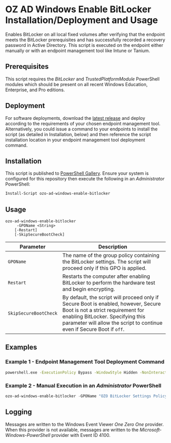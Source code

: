 # OZ AD Windows Enable BitLocker Installation/Deployment and Usage
Enables BitLocker on all local fixed volumes after verifying that the endpoint meets the BitLocker prerequisites and has successfully recorded a recovery password in Active Directory. This script is executed on the endpoint either manually or with an endpoint management tool like Intune or Tanium.

## Prerequisites
This script requires the _BitLocker_ and _TrustedPlatformModule_ PowerShell modules which should be present on all recent Windows Education, Enterprise, and Pro editions.

## Deployment
For software deployments, download the [latest release](https://github.com/onezeroone-dev/OZO-Windows-Enable-BitLocker/releases) and deploy according to the requirements of your chosen endpoint management tool. Alternatively, you could issue a command to your endpoints to install the script (as detailed in Installation, below) and then reference the script installation location in your endpoint management tool deployment command.

## Installation
This script is published to [PowerShell Gallery](https://learn.microsoft.com/en-us/powershell/scripting/gallery/overview?view=powershell-5.1). Ensure your system is configured for this repository then execute the following in an _Administrator_ PowerShell:

```powershell
Install-Script ozo-ad-windows-enable-bitlocker
```

## Usage
```
ozo-ad-windows-enable-bitlocker
     -GPOName <String>
    [-Restart]
    [-SkipSecureBootCheck]
```

| Parameter | Description |
| ------ | ------ |
|`GPOName`|The name of the group policy containing the BitLocker settings. The script will proceed only if this GPO is applied.|
|`Restart`|Restarts the computer after enabling BitLocker to perform the hardware test and begin encrypting.|
|`SkipSecureBootCheck`|By default, the script will proceed only if Secure Boot is enabled, however, Secure Boot is not a strict requirement for enabling BitLocker. Specifying this parameter will allow the script to continue even if Secure Boot if `off`.|

## Examples
### Example 1 - Endpoint Management Tool Deployment Command
```cmd
powershell.exe -ExecutionPolicy Bypass -WindowStyle Hidden -NonInteractive -NoProfile -File ozo-ad-windows-enable-bitlocker.ps1 -GPOName "OZO BitLocker Settings Policy" -SkipSecureBootCheck
```
### Example 2 - Manual Execution in an _Administrator_ PowerShell
```powershell
ozo-ad-windows-enable-bitlocker -GPOName "OZO BitLocker Settings Policy" -Restart
```

## Logging
Messages are written to the Windows Event Viewer _One Zero One_ provider. When this provider is not available, messages are written to the _Microsoft-Windows-PowerShell_ provider with Event ID 4100.
